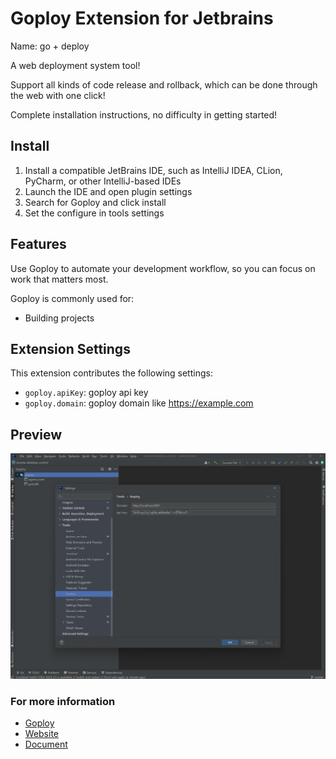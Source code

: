 # Goploy Extension for Jetbrains

Name: go + deploy

A web deployment system tool!

Support all kinds of code release and rollback, which can be done through the web with one click!

Complete installation instructions, no difficulty in getting started!

## Install

1. Install a compatible JetBrains IDE, such as IntelliJ IDEA, CLion, PyCharm, or other IntelliJ-based IDEs
2. Launch the IDE and open plugin settings
3. Search for Goploy and click install
4. Set the configure in tools settings

## Features

Use Goploy to automate your development workflow, so you can focus on work that matters most.

Goploy is commonly used for:

- Building projects

## Extension Settings

This extension contributes the following settings:

* `goploy.apiKey`: goploy api key
* `goploy.domain`: goploy domain like https://example.com

## Preview

![Preview](./preview.png)


### For more information

* [Goploy](https://github.com/zhenorzz/goploy)
* [Website](https://www.goploy.icu)
* [Document](https://docs.goploy.icu)
